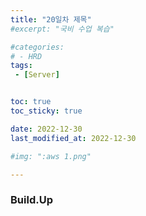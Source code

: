```yaml
---
title: "20일차 제목"
#excerpt: "국비 수업 복습"

#categories:
# - HRD
tags:
 - [Server]


toc: true
toc_sticky: true

date: 2022-12-30
last_modified_at: 2022-12-30

#img: ":aws 1.png"

---
```


<!-- outline-start -->


### Build.Up